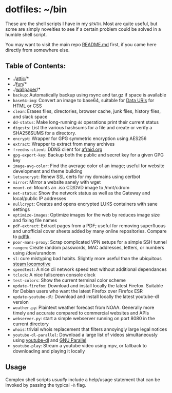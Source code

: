 # dotfiles: ~/bin
These are the shell scripts I have in my `$PATH`. Most are quite useful, 
but some are simply novelties to see if a certain problem could be 
solved in a humble shell script.

You may want to visit the main repo [README.md](https://github.com/keithieopia/dotfiles/blob/master/README.md) 
first, if you came here directly from somewhere else.

## Table of Contents:

- ./[attic](https://github.com/keithieopia/bin/blob/master/attic/README.md)/*
- ./[fun](https://github.com/keithieopia/bin/blob/master/fun/README.md)/*
- ./[wallpaper](https://github.com/keithieopia/bin/blob/master/wallpaper/README.md)/*
- `backup`: Automatically backup using rsync and tar.gz if space is available
- `base64-img`: Convert an image to base64, suitable for [Data URIs](https://en.wikipedia.org/wiki/Data_URI_scheme) for HTML or CSS
- `clean`: Erases files, directories, browser cache, junk files, history files, and slack space
- `dd-status`: Make long-running `dd` operations print their current status
- `digests`: List the various hashsums for a file and create or verify a SHA256SUMS for a directory.
- `encrypt`: Wrapper for GPG symmetric encryption using AES256
- `extract`: Wrapper to extract from many archives
- `freedns-client`: DDNS client for [afraid.org](https://freedns.afraid.org/)
- `gpg-export-key`: Backup both the public and secret key for a given GPG key
- `image-avg-color`: Find the average color of an image; useful for website development and theme building
- `letsencrypt`: Renew SSL certs for my domains using certbot
- `mirror`: Mirror a website sanely with wget
- `mount-cd`: Mounts an .iso CD/DVD image to /mnt/cdrom
- `net-status`: Show the network status as well as the Gateway and local/public IP addresses
- `nullcrypt`: Creates and opens encrypted LUKS containers with sane settings
- `optimize-images`: Optimize images for the web by reduces image size and fixing file names
- `pdf-extract`: Extract pages from a PDF; useful for removing superfluous and unofficial cover sheets added by many online repositories. Compare to [pdftk](https://linux.die.net/man/1/pdftk).
- `poor-mans-proxy`: Scrap complicated VPN setups for a simple SSH tunnel
- `rangen`: Create random passwords, MAC addresses, letters, or numbers using /dev/urandom
- `sl`: cure mistyping bad habits. Slightly more useful than the ubiquitous [steam locomotive](https://github.com/mtoyoda/sl)
- `speedtest`: A nice cli network speed test without additional dependances
- `tclock`: A nice fullscreen console clock
- `test-colors`: Show the current terminal color scheme
- `update-firefox`: Download and install locally the latest Firefox. Suitable for Debian users who want the latest Firefox over Firefox ESR
- `update-youtube-dl`: Download and install locally the latest youtube-dl version
- `weather.py`: Plaintext weather forecast from NOAA. Generally more timely and accurate compared to commercial websites and APIs
- `webserver.py`: start a simple webserver running on port 8080 in the current directory
- `whois`: trivial whois replacement that filters annoyingly large legal notices
- `youtube-dl-parallel`: Download a large list of videos simultaneously using [youtube-dl](https://rg3.github.io/youtube-dl/) and [GNU Parallel](https://www.gnu.org/software/parallel/)
- `youtube-play`: Stream a youtube video using mpv, or fallback to downloading and playing it locally

## Usage
Complex shell scripts *usually* include a help/usage statement that can 
be invoked by passing the typical `-h` flag.

